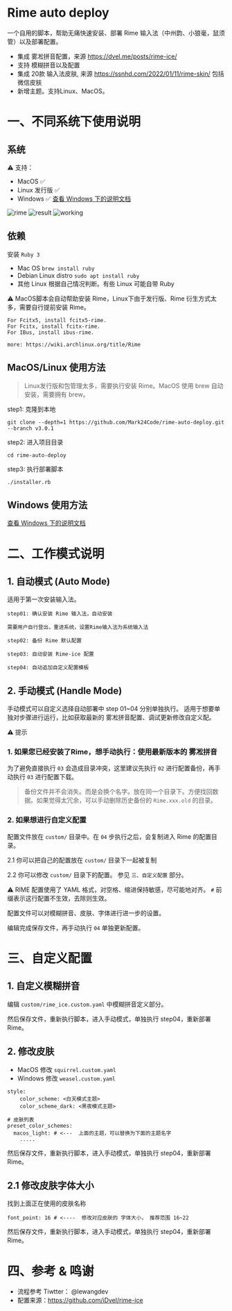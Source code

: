 # Rime auto deploy

一个自用的脚本，帮助无痛快速安装、部署 Rime 输入法（中州韵、小狼毫，鼠须管）以及部署配置。

* 集成 雾凇拼音配置，来源 https://dvel.me/posts/rime-ice/
* 支持 模糊拼音以及配置
* 集成 20款 输入法皮肤, 来源 https://ssnhd.com/2022/01/11/rime-skin/ 包括微信皮肤
* 新增主题。支持Linux、MacOS。

# 一、不同系统下使用说明

## 系统

⚠️ 支持：

* MacOS ✅
* Linux 发行版 ✅
* Windows ✅  [查看 Windows 下的说明文档](./WINDOWS_README.md)

![rime](./images/rime.jpeg)
![result](./images/result.png)
![working](./images/working.png)

## 依赖

安装 `Ruby 3`

* Mac OS `brew install ruby`
* Debian Linux distro `sudo apt install ruby`
* 其他 Linux 根据自己情况判断。有些 Linux 可能自带 Ruby

⚠️ MacOS脚本会自动帮助安装 Rime，Linux下由于发行版、Rime 衍生方式太多，需要自行提前安装 Rime。

```
For Fcitx5, install fcitx5-rime.
For Fcitx, install fcitx-rime.
For IBus, install ibus-rime.

more: https://wiki.archlinux.org/title/Rime
```

## MacOS/Linux 使用方法

> Linux发行版和包管理太多，需要执行安装 Rime。MacOS 使用 brew 自动安装，需要拥有 brew。

step1: 克隆到本地

`git clone --depth=1 https://github.com/Mark24Code/rime-auto-deploy.git --branch v3.0.1`

step2: 进入项目目录

`cd rime-auto-deploy`

step3: 执行部署脚本

`./installer.rb`

## Windows 使用方法

[查看 Windows 下的说明文档](./WINDOWS_README.md)

# 二、工作模式说明

## 1. 自动模式 (Auto Mode)

适用于第一次安装输入法。

```
step01: 确认安装 Rime 输入法，自动安装

需要用户自行登出，重进系统，设置Rime输入法为系统输入法

step02: 备份 Rime 默认配置

step03: 自动安装 Rime-ice 配置

step04: 自动追加自定义配置模板
```

## 2. 手动模式 (Handle Mode)

手动模式可以自定义选择自动部署中 step 01~04 分别单独执行。
适用于想要单独对步骤进行运行，比如获取最新的 雾凇拼音配置、调试更新修改自定义配。

⚠️ 提示

### 1. 如果您已经安装了Rime，想手动执行：使用最新版本的 雾凇拼音

为了避免直接执行 `03` 会造成目录冲突，这里建议先执行 `02` 进行配置备份，再手动执行 `03` 进行配置下载。

> 备份文件并不会消失。而是会换个名字。放在同一个目录下。方便找回数据。如果觉得太冗余，可以手动删除历史备份的 `Rime.xxx.old` 的目录。

### 2. 如果想进行自定义配置

配置文件放在 `custom/` 目录中。在 `04` 步执行之后，会复制进入 Rime 的配置目录。

2.1 你可以把自己的配置放在  `custom/` 目录下一起被复制

2.2 你可以修改 `custom/` 目录下的配置。 参见 `三、自定义配置` 部分。

⚠️  RIME 配置使用了 YAML 格式，对空格、缩进保持敏感，尽可能地对齐。 `#` 前缀表示这行配置不生效，去除则生效。

配置文件可以对模糊拼音、皮肤、字体进行进一步的设置。

编辑完成保存文件，再手动执行 `04` 单独更新配置。

# 三、自定义配置

## 1. 自定义模糊拼音

编辑 `custom/rime_ice.custom.yaml` 中模糊拼音定义部分。

然后保存文件，重新执行脚本，进入手动模式，单独执行 step04，重新部署 Rime。

## 2. 修改皮肤

* MacOS 修改 `squirrel.custom.yaml`
* Windows 修改 `weasel.custom.yaml`


```
style:
    color_scheme: <白天模式主题>
    color_scheme_dark: <黑夜模式主题>
    
# 皮肤列表
preset_color_schemes:
  macos_light: # <---  上面的主题，可以替换为下面的主题名字
    .....
```

然后保存文件，重新执行脚本，进入手动模式，单独执行 step04，重新部署 Rime。

## 2.1 修改皮肤字体大小

找到上面正在使用的皮肤名称

```
font_point: 16 # <----  修改对应皮肤的 字体大小， 推荐范围 16~22
```

然后保存文件，重新执行脚本，进入手动模式，单独执行 step04，重新部署 Rime。


# 四、参考 & 鸣谢


* 流程参考 Tiwtter： @lewangdev
* 配置来源：https://github.com/iDvel/rime-ice
